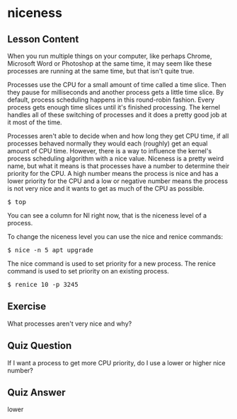 # niceness

## Lesson Content

When you run multiple things on your computer, like perhaps Chrome, Microsoft Word or Photoshop at the same time, it may seem like these processes are running at the same time, but that isn't quite true. 

Processes use the CPU for a small amount of time called a time slice. Then they pause for milliseconds and another process gets a little time slice. By default, process scheduling happens in this round-robin fashion. Every process gets enough time slices until it's finished processing. The kernel handles all of these switching of processes and it does a pretty good job at it most of the time.

Processes aren't able to decide when and how long they get CPU time, if all processes behaved normally they would each (roughly) get an equal amount of CPU time. However, there is a way to influence the kernel's process scheduling algorithm with a nice value. Niceness is a pretty weird name, but what it means is that processes have a number to determine their priority for the CPU. A high number means the process is nice and has a lower priority for the CPU and a low or negative number means the process is not very nice and it wants to get as much of the CPU as possible. 

<pre>$ top</pre>

You can see a column for NI right now, that is the niceness level of a process.

To change the niceness level you can use the nice and renice commands:

<pre>$ nice -n 5 apt upgrade</pre>

The nice command is used to set priority for a new process. The renice command is used to set priority on an existing process. 

<pre>$ renice 10 -p 3245</pre>

## Exercise

What processes aren't very nice and why?

## Quiz Question

If I want a process to get more CPU priority, do I use a lower or higher nice number?

## Quiz Answer

lower


